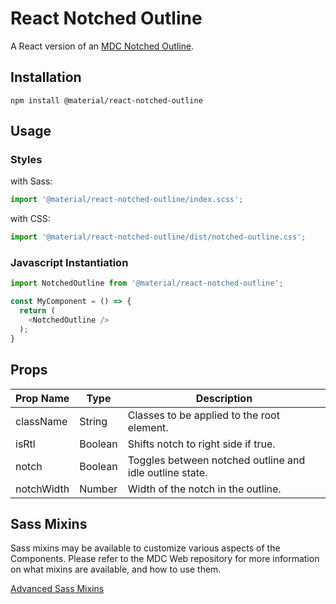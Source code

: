 # React Notched Outline

A React version of an [MDC Notched Outline](https://github.com/material-components/material-components-web/tree/master/packages/mdc-notched-outline).

## Installation

```
npm install @material/react-notched-outline
```

## Usage

### Styles

with Sass:
```js
import '@material/react-notched-outline/index.scss';
```

with CSS:
```js
import '@material/react-notched-outline/dist/notched-outline.css';
```

### Javascript Instantiation

```js
import NotchedOutline from '@material/react-notched-outline';

const MyComponent = () => {
  return (
    <NotchedOutline />
  );
}
```

## Props

Prop Name | Type | Description
--- | --- | ---
className | String | Classes to be applied to the root element.
isRtl | Boolean | Shifts notch to right side if true.
notch | Boolean | Toggles between notched outline and idle outline state.
notchWidth | Number | Width of the notch in the outline.

## Sass Mixins

Sass mixins may be available to customize various aspects of the Components. Please refer to the
MDC Web repository for more information on what mixins are available, and how to use them.

[Advanced Sass Mixins](https://github.com/material-components/material-components-web/blob/master/packages/mdc-notched-outline/README.md#sass-mixins)

